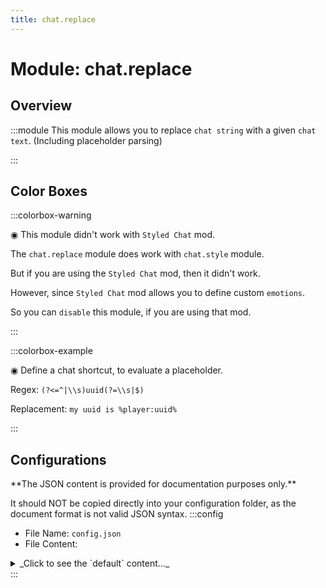 ```yaml
---
title: chat.replace
---
```



# Module: chat.replace

## Overview
:::module
  This module allows you to replace `chat string` with a given `chat text`. (Including placeholder parsing)


:::
## Color Boxes

:::colorbox-warning

  ◉ This module didn't work with `Styled Chat` mod.
  
  The `chat.replace` module does work with `chat.style` module.
  
  But if you are using the `Styled Chat` mod, then it didn't work.
  
  However, since `Styled Chat` mod allows you to define custom `emotions`.
  
  So you can `disable` this module, if you are using that mod.


:::

:::colorbox-example

  ◉ Define a chat shortcut, to evaluate a placeholder.
  
  Regex: `(?<=^|\\s)uuid(?=\\s|$)`
  
  Replacement: `my uuid is %player:uuid%`


:::

## Configurations
<Admonition type="warning" icon="" title="">
**The JSON content is provided for documentation purposes only.**

It should NOT be copied directly into your configuration folder, as the document format is not valid JSON syntax.
</Admonition>
:::config
- File Name: `config.json`
- File Content: 
<details>

<summary>_Click to see the `default` content..._</summary>

```json showLineNumbers title="config/fuji/modules/chat/replace/config.json"
{
  /* Define `regex` expression, to replace `chat string`. */
  "replace": {
    "rules": [
      {
        "regex": "(?<=^|\\s)item(?=\\s|$)",
        "replacement": "%fuji:item%"
      },
      {
        "regex": "(?<=^|\\s)inv(?=\\s|$)",
        "replacement": "%fuji:inv%"
      },
      {
        "regex": "(?<=^|\\s)ender(?=\\s|$)",
        "replacement": "%fuji:ender%"
      },
      {
        "regex": "(?<=^|\\s)pos(?=\\s|$)",
        "replacement": "%fuji:pos%"
      },
      {
        "regex": "(?<=^|\\s)uuid(?=\\s|$)",
        "replacement": "<green>My uuid is %player:uuid%</green>"
      }
    ]
  }
}
```
</details>
:::
